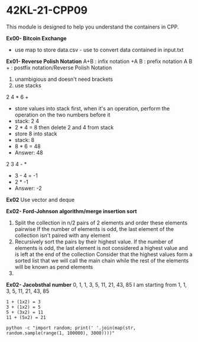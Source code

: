 # 42KL-21-CPP09

This module is designed to help you understand the containers in CPP.

**Ex00- Bitcoin Exchange**
- use map to store data.csv - use to convert data contained in input.txt

**Ex01- Reverse Polish Notation**
A+B   :		infix notation
+A B  :  	prefix notation
A B + :		postfix notation/Reverse Polish Notation

1. unambigious and doesn't need brackets
2. use stacks

2 4 * 6 +
- store values into stack first, when it's an operation, 
	  perform the operation on the two numbers before it
- stack: 2 4 
- 2 * 4 = 8 then delete 2 and 4 from stack
- store 8 into stack  
- stack: 8
- 8 * 6 = 48
- Answer: 48 

2 3 4 - *
- 3 - 4 = -1
- 2 * -1 
- Answer: -2

**Ex02**
	Use vector and deque

**Ex02- Ford-Johnson algorithm/merge insertion sort**
1. 	Split the collection in n/2 pairs of 2 elements and order these elements pairwise
	If the number of elements is odd, the last element of the collection isn't paired with any element
2.	Recursively sort the pairs by their highest value.
	If the number of elements is odd, the last element is not considered a highest value
	and is left at the end of the collection
	Consider that the highest values form a sorted list that we will call the main chain
	while the rest of the elements will be known as pend elements
3.	

**Ex02- Jacobsthal number**
	0, 1, 1, 3, 5, 11, 21, 43, 85
	I am starting from 1, 1, 3, 5, 11, 21, 43, 85

	1 + (1x2) = 3
	3 + (1x2) = 5
	5 + (3x2) = 11
	11 + (5x2) = 21

`python -c "import random; print(' '.join(map(str, random.sample(range(1, 100000), 3000))))"`
